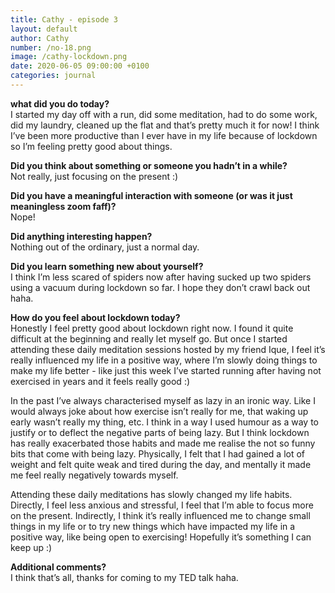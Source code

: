 ```yaml
---
title: Cathy - episode 3
layout: default
author: Cathy
number: /no-18.png
image: /cathy-lockdown.png
date: 2020-06-05 09:00:00 +0100
categories: journal
---
```


**what did you do today?**
<br>
I started my day off with a run, did some meditation, had to do some work, did my laundry, cleaned up the flat and that’s pretty much it for now! I think I’ve been more productive than I ever have in my life because of lockdown so I’m feeling pretty good about things. 

**Did you think about something or someone you hadn’t in a while?**
<br>
Not really, just focusing on the present :) 

**Did you have a meaningful interaction with someone (or was it just meaningless zoom faff)?**
<br>
Nope!

**Did anything interesting happen?**
<br>
Nothing out of the ordinary, just a normal day.

**Did you learn something new about yourself?**
<br>
I think I’m less scared of spiders now after having sucked up two spiders using a vacuum during lockdown so far. I hope they don’t crawl back out haha. 

**How do you feel about lockdown today?**
<br>
Honestly I feel pretty good about lockdown right now. I found it quite difficult at the beginning and really let myself go. But once I started attending these daily meditation sessions hosted by my friend Ique, I feel it’s really influenced my life in a positive way, where I’m slowly doing things to make my life better - like just this week I’ve started running after having not exercised in years and it feels really good :)

In the past I’ve always characterised myself as lazy in an ironic way. Like I would always joke about how exercise isn’t really for me, that waking up early wasn’t really my thing, etc. I think in a way I used humour as a way to justify or to deflect the negative parts of being lazy. But I think lockdown has really exacerbated those habits and made me realise the not so funny bits that come with being lazy. Physically, I felt that I had gained a lot of weight and felt quite weak and tired during the day, and mentally it made me feel really negatively towards myself. 

Attending these daily meditations has slowly changed my life habits. Directly, I feel less anxious and stressful, I feel that I’m able to focus more on the present. Indirectly, I think it’s really influenced me to change small things in my life or to try new things which have impacted my life in a positive way, like being open to exercising! Hopefully it’s something I can keep up :) 

**Additional comments?**
<br>
I think that’s all, thanks for coming to my TED talk haha.